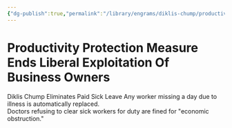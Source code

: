 ```yaml
---
{"dg-publish":true,"permalink":"/library/engrams/diklis-chump/productivity-protection-measure-ends-liberal-exploitation-of-business-owners/","tags":["DC/Labor"]}
---
```


# Productivity Protection Measure Ends Liberal Exploitation Of Business Owners
Diklis Chump Eliminates Paid Sick Leave
	Any worker missing a day due to illness is automatically replaced.  
	Doctors refusing to clear sick workers for duty are fined for "economic obstruction."

